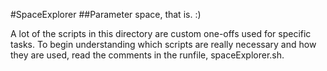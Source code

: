 #SpaceExplorer
##Parameter space, that is. :)

A lot of the scripts in this directory are custom one-offs used for specific tasks.
To begin understanding which scripts are really necessary and how they are used,
read the comments in the runfile, spaceExplorer.sh.
